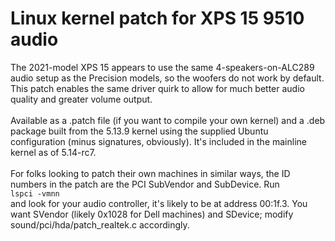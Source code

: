 # Linux kernel patch for XPS 15 9510 audio
The 2021-model XPS 15 appears to use the same 4-speakers-on-ALC289 audio setup as the Precision models, so the woofers do not work by default.  This patch enables the same driver quirk to allow for much better audio quality and greater volume output.\
\
Available as a .patch file (if you want to compile your own kernel) and a .deb package built from the 5.13.9 kernel using the supplied Ubuntu configuration (minus signatures, obviously). It's included in the mainline kernel as of 5.14-rc7.\
\
For folks looking to patch their own machines in similar ways, the ID numbers in the patch are the PCI SubVendor and SubDevice. Run \
`lspci -vmnn` \
and look for your audio controller, it's likely to be at address 00:1f.3.  You want SVendor (likely 0x1028 for Dell machines) and SDevice; modify sound/pci/hda/patch_realtek.c accordingly.
